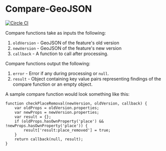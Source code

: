# Compare-GeoJSON


[![Circle CI](https://circleci.com/gh/mapbox/compare-geojson.svg?style=svg)](https://circleci.com/gh/mapbox/compare-geojson)


Compare functions take as inputs the following:

1. `oldVersion` - GeoJSON of the feature's old version
2. `newVersion` - GeoJSON of the feature's new version
3. `callback` - A function to call after processing.

Compare functions output the following:

1. `error` - Error if any during processing or `null`.
2. `result` - Object containing key value pairs representing findings of the compare function or an empty object.


A sample compare function would look something like this:

```
function checkPlaceRemoval(newVersion, oldVersion, callback) {
    var oldProps = oldVersion.properties;
    var newProps = newVersion.properties;
    var result = {};
    if (oldProps.hasOwnProperty('place') && !newProps.hasOwnProperty('place')) {
        result['result:place_removed'] = true;
    }
    return callback(null, result);
}
```
